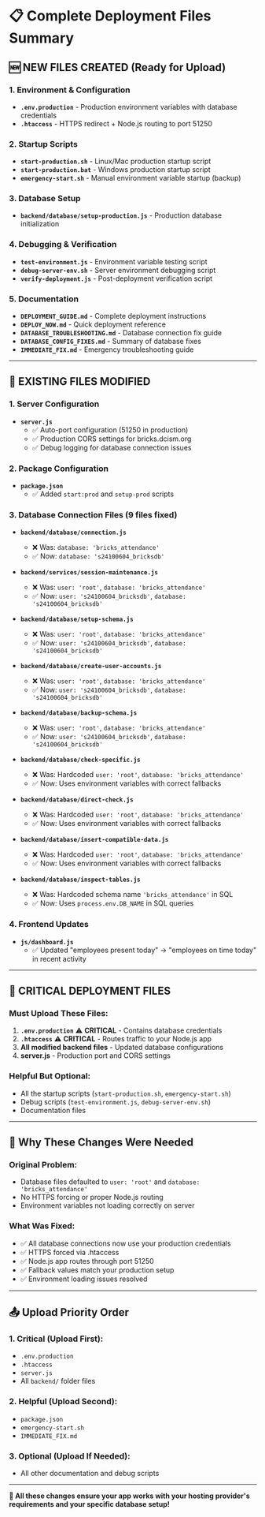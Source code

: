 # 📋 Complete Deployment Files Summary

## 🆕 **NEW FILES CREATED** (Ready for Upload)

### 1. **Environment & Configuration**
- **`.env.production`** - Production environment variables with database credentials
- **`.htaccess`** - HTTPS redirect + Node.js routing to port 51250

### 2. **Startup Scripts**
- **`start-production.sh`** - Linux/Mac production startup script
- **`start-production.bat`** - Windows production startup script
- **`emergency-start.sh`** - Manual environment variable startup (backup)

### 3. **Database Setup**
- **`backend/database/setup-production.js`** - Production database initialization

### 4. **Debugging & Verification**
- **`test-environment.js`** - Environment variable testing script
- **`debug-server-env.sh`** - Server environment debugging script
- **`verify-deployment.js`** - Post-deployment verification script

### 5. **Documentation**
- **`DEPLOYMENT_GUIDE.md`** - Complete deployment instructions
- **`DEPLOY_NOW.md`** - Quick deployment reference
- **`DATABASE_TROUBLESHOOTING.md`** - Database connection fix guide
- **`DATABASE_CONFIG_FIXES.md`** - Summary of database fixes
- **`IMMEDIATE_FIX.md`** - Emergency troubleshooting guide

---

## 🔧 **EXISTING FILES MODIFIED**

### 1. **Server Configuration**
- **`server.js`**
  - ✅ Auto-port configuration (51250 in production)
  - ✅ Production CORS settings for bricks.dcism.org
  - ✅ Debug logging for database connection issues

### 2. **Package Configuration**
- **`package.json`**
  - ✅ Added `start:prod` and `setup-prod` scripts

### 3. **Database Connection Files** (9 files fixed)
- **`backend/database/connection.js`**
  - ❌ Was: `database: 'bricks_attendance'`
  - ✅ Now: `database: 's24100604_bricksdb'`

- **`backend/services/session-maintenance.js`**
  - ❌ Was: `user: 'root'`, `database: 'bricks_attendance'`
  - ✅ Now: `user: 's24100604_bricksdb'`, `database: 's24100604_bricksdb'`

- **`backend/database/setup-schema.js`**
  - ❌ Was: `user: 'root'`, `database: 'bricks_attendance'`
  - ✅ Now: `user: 's24100604_bricksdb'`, `database: 's24100604_bricksdb'`

- **`backend/database/create-user-accounts.js`**
  - ❌ Was: `user: 'root'`, `database: 'bricks_attendance'`
  - ✅ Now: `user: 's24100604_bricksdb'`, `database: 's24100604_bricksdb'`

- **`backend/database/backup-schema.js`**
  - ❌ Was: `user: 'root'`, `database: 'bricks_attendance'`
  - ✅ Now: `user: 's24100604_bricksdb'`, `database: 's24100604_bricksdb'`

- **`backend/database/check-specific.js`**
  - ❌ Was: Hardcoded `user: 'root'`, `database: 'bricks_attendance'`
  - ✅ Now: Uses environment variables with correct fallbacks

- **`backend/database/direct-check.js`**
  - ❌ Was: Hardcoded `user: 'root'`, `database: 'bricks_attendance'`
  - ✅ Now: Uses environment variables with correct fallbacks

- **`backend/database/insert-compatible-data.js`**
  - ❌ Was: Hardcoded `user: 'root'`, `database: 'bricks_attendance'`
  - ✅ Now: Uses environment variables with correct fallbacks

- **`backend/database/inspect-tables.js`**
  - ❌ Was: Hardcoded schema name `'bricks_attendance'` in SQL
  - ✅ Now: Uses `process.env.DB_NAME` in SQL queries

### 4. **Frontend Updates**
- **`js/dashboard.js`**
  - ✅ Updated "employees present today" → "employees on time today" in recent activity

---

## 🎯 **CRITICAL DEPLOYMENT FILES**

### **Must Upload These Files:**
1. **`.env.production`** ⚠️ **CRITICAL** - Contains database credentials
2. **`.htaccess`** ⚠️ **CRITICAL** - Routes traffic to your Node.js app
3. **All modified backend files** - Updated database configurations
4. **server.js** - Production port and CORS settings

### **Helpful But Optional:**
- All the startup scripts (`start-production.sh`, `emergency-start.sh`)
- Debug scripts (`test-environment.js`, `debug-server-env.sh`)
- Documentation files

---

## 🚨 **Why These Changes Were Needed**

### **Original Problem:**
- Database files defaulted to `user: 'root'` and `database: 'bricks_attendance'`
- No HTTPS forcing or proper Node.js routing
- Environment variables not loading correctly on server

### **What Was Fixed:**
- ✅ All database connections now use your production credentials
- ✅ HTTPS forced via .htaccess
- ✅ Node.js app routes through port 51250
- ✅ Fallback values match your production setup
- ✅ Environment loading issues resolved

---

## 📤 **Upload Priority Order**

### **1. Critical (Upload First):**
- `.env.production`
- `.htaccess`
- `server.js`
- All `backend/` folder files

### **2. Helpful (Upload Second):**
- `package.json`
- `emergency-start.sh`
- `IMMEDIATE_FIX.md`

### **3. Optional (Upload If Needed):**
- All other documentation and debug scripts

---

**🎉 All these changes ensure your app works with your hosting provider's requirements and your specific database setup!**

